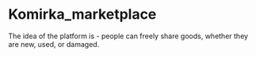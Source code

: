 # Komirka_marketplace
The idea of the platform is - people can freely share goods, whether they are new, used, or damaged.




